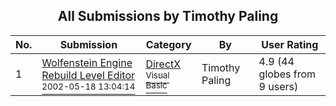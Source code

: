 ﻿<div align="center">

## All Submissions by Timothy Paling

</div>

No.  | Submission | Category | By   | User Rating
---- | ---------- | -------- | ---- | -----------
1 | [Wolfenstein Engine Rebuild Level Editor<br /><sup>2002-05-18 13:04:14</sup>](https://github.com/Planet-Source-Code/timothy-paling-wolfenstein-engine-rebuild-level-editor__1-34906) | [DirectX<br /><sup>Visual Basic</sup>](../ByCategory/directx__1-44.md) | Timothy Paling | 4.9 (44 globes from 9 users)
